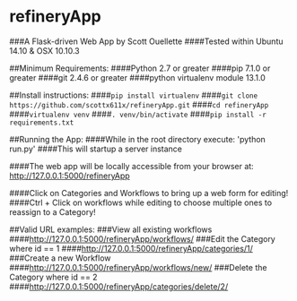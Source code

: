 # refineryApp
###A Flask-driven Web App by Scott Ouellette
####Tested within Ubuntu 14.10 & OSX 10.10.3

##Minimum Requirements:
####Python 2.7 or greater
####pip 7.1.0 or greater
####git 2.4.6 or greater
####python virtualenv module 13.1.0

##Install instructions:
####`pip install virtualenv`
####`git clone https://github.com/scottx611x/refineryApp.git`
####`cd refineryApp`
####`virtualenv venv`
####`. venv/bin/activate`
####`pip install -r requirements.txt`

##Running the App:
####While in the root directory execute: 'python run.py'
####This will startup a server instance

####The web app will be locally accessible from your browser at: http://127.0.0.1:5000/refineryApp

####Click on Categories and Workflows to bring up a web form for editing!
####Ctrl + Click on workflows while editing to choose multiple ones to reassign to a Category!

##Valid URL examples:
###View all existing workflows
####http://127.0.0.1:5000/refineryApp/workflows/
###Edit the Category where id == 1
####http://127.0.0.1:5000/refineryApp/categories/1/ 
###Create a new Workflow
####http://127.0.0.1:5000/refineryApp/workflows/new/
###Delete the Category where id == 2
####http://127.0.0.1:5000/refineryApp/categories/delete/2/ 
